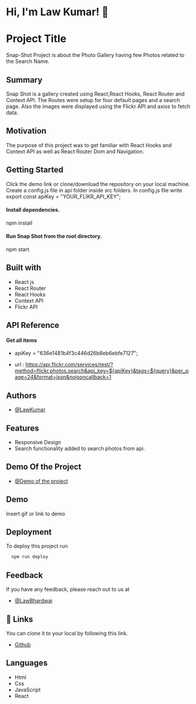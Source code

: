 # Hi, I'm Law Kumar! 👋
# Project Title
Snap-Shot Project is about the Photo Gallery having few Photos related to the Search Name.

## Summary

Snap Shot is a gallery created using React,React Hooks, React Router and Context API. The Routes were setup for four default pages and a search page. Also the images were displayed using the Flickr API and axios to fetch data.


## Motivation

The purpose of this project was to get familiar with React Hooks and Context API as well as React Router Dom and Navigation.
## Getting Started

Click the demo link or clone/download the repository on your local machine. Create a config.js file in api folder inside src folders. In config.js file write export const apiKey = "YOUR_FLIKR_API_KEY";

#### Install dependencies.

npm install

#### Run Snap Shot from the root directory.

npm start
## Built with

- React js 
- React Router
- React Hooks
- Context API
- Flickr API
## API Reference

#### Get all items

- apiKey = "636e1481b4f3c446d26b8eb6ebfe7127";

- url : https://api.flickr.com/services/rest/?method=flickr.photos.search&api_key=${apiKey}&tags=${query}&per_page=24&format=json&nojsoncallback=1





## Authors

- [@LawKumar](https://github.com/Luvkumar03/SnapShot_Project_4)


## Features

- Responsive Design
- Search functionality added to search photos from api.


## Demo Of the Project
- [@Demo of the project](https://snap-shot-project-4.vercel.app/)
## Demo

Insert gif or link to demo


## Deployment

To deploy this project run

```bash
  npm run deploy
```


## Feedback

If you have any feedback, please reach out to us at
- [@LawBhardwaj](https://twitter.com/BhardwazLuv)


## 🔗 Links
You can clone it to your local by following this link.
- [Github ](https://github.com/Luvkumar03/SnapShot_Project_4)

## Languages

- Html
- Css
- JavaScript
- React

